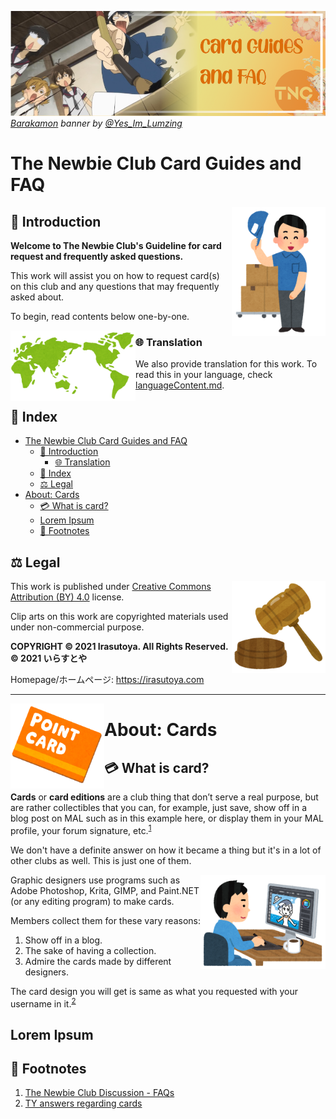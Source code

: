 <!-- markdownlint-disable MD041 MD034 -->

![banner][banner]
*[Barakamon][a22789] banner by [@Yes_Im_Lumzing][bannerAttribution]*

# The Newbie Club Card Guides and FAQ

<img src="../assets/irasutoya/original/aisatsu_boushi_nimotsu.png" width="150" align="right">

## 💬 Introduction

**Welcome to The Newbie Club's Guideline for card request and frequently asked questions.**

This work will assist you on how to request card(s) on this club and any questions that may
frequently asked about.

To begin, read contents below one-by-one.

<img src="../assets/irasutoya/original/sekaichizu.png" width="200" align="left">

### 🌐 Translation

We also provide translation for this work. To read this in your language, check
[languageContent.md](languageContent.md).

## 📃 Index

* [The Newbie Club Card Guides and FAQ](#the-newbie-club-card-guides-and-faq)
  * [💬 Introduction](#-introduction)
    * [🌐 Translation](#-translation)
  * [📃 Index](#-index)
  * [⚖ Legal](#-legal)
* [About: Cards](#about-cards)
  * [💳 What is card?](#-what-is-card)
  * [Lorem Ipsum](#lorem-ipsum)
  * [👣 Footnotes](#-footnotes)

## ⚖ Legal

<img src="../assets/irasutoya/original/auction_hammer.png" align="right" width="150">

This work is published under [Creative Commons Attribution (BY) 4.0][CCBY40] license.

Clip arts on this work are copyrighted materials used under non-commercial purpose.

<!-- START: DO NOT TRANSLATE THIS COPYRIGHT NOTICE -->
**COPYRIGHT © 2021 Irasutoya. All Rights Reserved.**\
**© 2021 いらすとや**

Homepage/ホームページ: https://irasutoya.com
<!-- END: TRANSLATION RESTRICTION -->

<!-- Links -->
[banner]: ../assets/banner/banner.png
[CCBY40]: ../LICENSE
[a22789]: https://myanimelist.net/anime/22789
[bannerAttribution]: https://myanimelist.net/profile/Yes_Im_Lumzing

<hr/>

<img src="../assets/irasutoya/original/pointcard.png" align="left" width="150">

# About: Cards

## 💳 What is card?

**Cards** or **card editions** are a club thing that don’t serve a real purpose, but are rather
collectibles that you can, for example, just save, show off in a blog post on MAL such as in this
example here, or display them in your MAL profile, your forum signature, etc.<sup><a href="#fn1">1</a></sup>

We don't have a definite answer on how it became a thing but it's in a lot of other clubs as well.
This is just one of them.

<img src="../assets/irasutoya/original/job_illustrator_pc_man.png" align="right" width="200">

Graphic designers use programs such as Adobe Photoshop, Krita, GIMP, and Paint.NET (or any editing
program<!-- including Microsoft PowerPoint :o-->) to make cards.

Members collect them for these vary reasons:

1. Show off in a blog.
2. The sake of having a collection.
3. Admire the cards made by different designers.

The card design you will get is same as what you requested with your username in
it.<sup><a href="#fn2">2</a></sup>

## Lorem Ipsum

## 👣 Footnotes

1. <a id="fn1"></a> [The Newbie Club Discussion - FAQs](https://myanimelist.net/forum/?topicid=1779538)
2. <a id="fn2"></a> [TY answers regarding cards](https://discord.com/channels/449172244724449290/534122024860123182/546412983417307154)